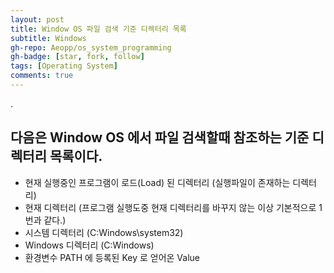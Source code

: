 ```yaml
---
layout: post
title: Window OS 파일 검색 기준 디렉터리 목록
subtitle: Windows
gh-repo: Aeopp/os_system_programming
gh-badge: [star, fork, follow]
tags: [Operating System]
comments: true
---
```

.
## 다음은 Window OS 에서 파일 검색할때 참조하는 기준 디렉터리 목록이다.
 *  현재 실행중인 프로그램이 로드(Load) 된 디렉터리 (실행파일이 존재하는 디렉터리)
 *  현재 디렉터리 (프로그램 실행도중 현재 디렉터리를 바꾸지 않는 이상 기본적으로 1번과 같다.)
 *  시스템 디렉터리 (C:Windows\\system32)
 *  Windows 디렉터리 (C:Windows)
 *  환경변수 PATH 에 등록된 Key 로 얻어온 Value
 
